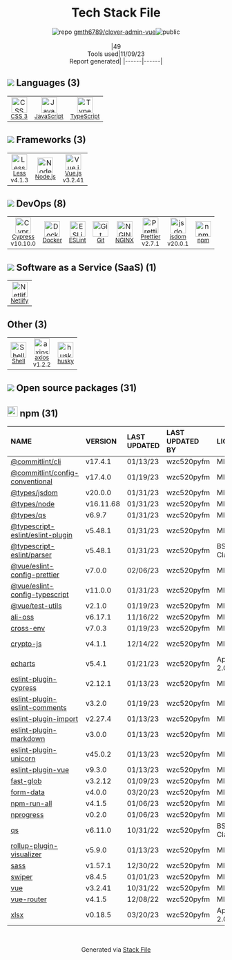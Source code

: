<!--
--- Readme.md Snippet without images Start ---
## Tech Stack
gmth6789/clover-admin-vue is built on the following main stack:
- [Node.js](http://nodejs.org/) – Frameworks (Full Stack)
- [NGINX](http://nginx.org) – Web Servers
- [Less](http://lesscss.org/) – CSS Pre-processors / Extensions
- [JavaScript](https://developer.mozilla.org/en-US/docs/Web/JavaScript) – Languages
- [TypeScript](http://www.typescriptlang.org) – Languages
- [Netlify](https://www.netlify.com/) – Static Web Hosting
- [ESLint](http://eslint.org/) – Code Review
- [Vue.js](http://vuejs.org/) – Javascript UI Libraries
- [Shell](https://en.wikipedia.org/wiki/Shell_script) – Shells
- [axios](https://github.com/mzabriskie/axios) – Javascript Utilities & Libraries
- [Prettier](https://prettier.io/) – Code Review
- [jsdom](https://github.com/jsdom/jsdom) – Headless Browsers
- [Cypress](https://www.cypress.io/) – Javascript Testing Framework
- [Docker](https://www.docker.com/) – Virtual Machine Platforms & Containers

Full tech stack [here](/techstack.md)
--- Readme.md Snippet without images End ---

--- Readme.md Snippet with images Start ---
## Tech Stack
gmth6789/clover-admin-vue is built on the following main stack:
- <img width='25' height='25' src='https://img.stackshare.io/service/1011/n1JRsFeB_400x400.png' alt='Node.js'/> [Node.js](http://nodejs.org/) – Frameworks (Full Stack)
- <img width='25' height='25' src='https://img.stackshare.io/service/1052/YMxUfyWf.png' alt='NGINX'/> [NGINX](http://nginx.org) – Web Servers
- <img width='25' height='25' src='https://img.stackshare.io/service/1170/default_957cbc0168b4d37265e264469c888f776e57f42c.png' alt='Less'/> [Less](http://lesscss.org/) – CSS Pre-processors / Extensions
- <img width='25' height='25' src='https://img.stackshare.io/service/1209/javascript.jpeg' alt='JavaScript'/> [JavaScript](https://developer.mozilla.org/en-US/docs/Web/JavaScript) – Languages
- <img width='25' height='25' src='https://img.stackshare.io/service/1612/bynNY5dJ.jpg' alt='TypeScript'/> [TypeScript](http://www.typescriptlang.org) – Languages
- <img width='25' height='25' src='https://img.stackshare.io/service/2748/default_5dfbb146cf22182bca88c7d07f2515a5888fc12a.jpg' alt='Netlify'/> [Netlify](https://www.netlify.com/) – Static Web Hosting
- <img width='25' height='25' src='https://img.stackshare.io/service/3337/Q4L7Jncy.jpg' alt='ESLint'/> [ESLint](http://eslint.org/) – Code Review
- <img width='25' height='25' src='https://img.stackshare.io/service/3837/paeckCWC.png' alt='Vue.js'/> [Vue.js](http://vuejs.org/) – Javascript UI Libraries
- <img width='25' height='25' src='https://img.stackshare.io/service/4631/default_c2062d40130562bdc836c13dbca02d318205a962.png' alt='Shell'/> [Shell](https://en.wikipedia.org/wiki/Shell_script) – Shells
- <img width='25' height='25' src='https://img.stackshare.io/no-img-open-source.png' alt='axios'/> [axios](https://github.com/mzabriskie/axios) – Javascript Utilities & Libraries
- <img width='25' height='25' src='https://img.stackshare.io/service/7035/default_66f265943abed56bcdbfca1c866a4261b1fbb063.jpg' alt='Prettier'/> [Prettier](https://prettier.io/) – Code Review
- <img width='25' height='25' src='https://img.stackshare.io/service/7054/preview.jpeg' alt='jsdom'/> [jsdom](https://github.com/jsdom/jsdom) – Headless Browsers
- <img width='25' height='25' src='https://img.stackshare.io/service/9231/default_66c5c1a197dcd0232e41e4ab6299d119b4e165b3.png' alt='Cypress'/> [Cypress](https://www.cypress.io/) – Javascript Testing Framework
- <img width='25' height='25' src='https://img.stackshare.io/service/586/n4u37v9t_400x400.png' alt='Docker'/> [Docker](https://www.docker.com/) – Virtual Machine Platforms & Containers

Full tech stack [here](/techstack.md)
--- Readme.md Snippet with images End ---
-->
<div align="center">

# Tech Stack File
![](https://img.stackshare.io/repo.svg "repo") [gmth6789/clover-admin-vue](https://github.com/gmth6789/clover-admin-vue)![](https://img.stackshare.io/public_badge.svg "public")
<br/><br/>
|49<br/>Tools used|11/09/23 <br/>Report generated|
|------|------|
</div>

## <img src='https://img.stackshare.io/languages.svg'/> Languages (3)
<table><tr>
  <td align='center'>
  <img width='36' height='36' src='https://img.stackshare.io/service/6727/css.png' alt='CSS 3'>
  <br>
  <sub><a href="https://developer.mozilla.org/en-US/docs/Web/CSS/CSS3">CSS 3</a></sub>
  <br>
  <sub></sub>
</td>

<td align='center'>
  <img width='36' height='36' src='https://img.stackshare.io/service/1209/javascript.jpeg' alt='JavaScript'>
  <br>
  <sub><a href="https://developer.mozilla.org/en-US/docs/Web/JavaScript">JavaScript</a></sub>
  <br>
  <sub></sub>
</td>

<td align='center'>
  <img width='36' height='36' src='https://img.stackshare.io/service/1612/bynNY5dJ.jpg' alt='TypeScript'>
  <br>
  <sub><a href="http://www.typescriptlang.org">TypeScript</a></sub>
  <br>
  <sub></sub>
</td>

</tr>
</table>

## <img src='https://img.stackshare.io/frameworks.svg'/> Frameworks (3)
<table><tr>
  <td align='center'>
  <img width='36' height='36' src='https://img.stackshare.io/service/1170/default_957cbc0168b4d37265e264469c888f776e57f42c.png' alt='Less'>
  <br>
  <sub><a href="http://lesscss.org/">Less</a></sub>
  <br>
  <sub>v4.1.3</sub>
</td>

<td align='center'>
  <img width='36' height='36' src='https://img.stackshare.io/service/1011/n1JRsFeB_400x400.png' alt='Node.js'>
  <br>
  <sub><a href="http://nodejs.org/">Node.js</a></sub>
  <br>
  <sub></sub>
</td>

<td align='center'>
  <img width='36' height='36' src='https://img.stackshare.io/service/3837/paeckCWC.png' alt='Vue.js'>
  <br>
  <sub><a href="http://vuejs.org/">Vue.js</a></sub>
  <br>
  <sub>v3.2.41</sub>
</td>

</tr>
</table>

## <img src='https://img.stackshare.io/devops.svg'/> DevOps (8)
<table><tr>
  <td align='center'>
  <img width='36' height='36' src='https://img.stackshare.io/service/9231/default_66c5c1a197dcd0232e41e4ab6299d119b4e165b3.png' alt='Cypress'>
  <br>
  <sub><a href="https://www.cypress.io/">Cypress</a></sub>
  <br>
  <sub>v10.10.0</sub>
</td>

<td align='center'>
  <img width='36' height='36' src='https://img.stackshare.io/service/586/n4u37v9t_400x400.png' alt='Docker'>
  <br>
  <sub><a href="https://www.docker.com/">Docker</a></sub>
  <br>
  <sub></sub>
</td>

<td align='center'>
  <img width='36' height='36' src='https://img.stackshare.io/service/3337/Q4L7Jncy.jpg' alt='ESLint'>
  <br>
  <sub><a href="http://eslint.org/">ESLint</a></sub>
  <br>
  <sub></sub>
</td>

<td align='center'>
  <img width='36' height='36' src='https://img.stackshare.io/service/1046/git.png' alt='Git'>
  <br>
  <sub><a href="http://git-scm.com/">Git</a></sub>
  <br>
  <sub></sub>
</td>

<td align='center'>
  <img width='36' height='36' src='https://img.stackshare.io/service/1052/YMxUfyWf.png' alt='NGINX'>
  <br>
  <sub><a href="http://nginx.org">NGINX</a></sub>
  <br>
  <sub></sub>
</td>

<td align='center'>
  <img width='36' height='36' src='https://img.stackshare.io/service/7035/default_66f265943abed56bcdbfca1c866a4261b1fbb063.jpg' alt='Prettier'>
  <br>
  <sub><a href="https://prettier.io/">Prettier</a></sub>
  <br>
  <sub>v2.7.1</sub>
</td>

<td align='center'>
  <img width='36' height='36' src='https://img.stackshare.io/service/7054/preview.jpeg' alt='jsdom'>
  <br>
  <sub><a href="https://github.com/jsdom/jsdom">jsdom</a></sub>
  <br>
  <sub>v20.0.1</sub>
</td>

<td align='center'>
  <img width='36' height='36' src='https://img.stackshare.io/service/1120/lejvzrnlpb308aftn31u.png' alt='npm'>
  <br>
  <sub><a href="https://www.npmjs.com/">npm</a></sub>
  <br>
  <sub></sub>
</td>

</tr>
</table>

## <img src='https://img.stackshare.io/saas.svg'/> Software as a Service (SaaS) (1)
<table><tr>
  <td align='center'>
  <img width='36' height='36' src='https://img.stackshare.io/service/2748/default_5dfbb146cf22182bca88c7d07f2515a5888fc12a.jpg' alt='Netlify'>
  <br>
  <sub><a href="https://www.netlify.com/">Netlify</a></sub>
  <br>
  <sub></sub>
</td>

</tr>
</table>

## Other (3)
<table><tr>
  <td align='center'>
  <img width='36' height='36' src='https://img.stackshare.io/service/4631/default_c2062d40130562bdc836c13dbca02d318205a962.png' alt='Shell'>
  <br>
  <sub><a href="https://en.wikipedia.org/wiki/Shell_script">Shell</a></sub>
  <br>
  <sub></sub>
</td>

<td align='center'>
  <img width='36' height='36' src='https://img.stackshare.io/no-img-open-source.png' alt='axios'>
  <br>
  <sub><a href="https://github.com/mzabriskie/axios">axios</a></sub>
  <br>
  <sub>v1.2.2</sub>
</td>

<td align='center'>
  <img width='36' height='36' src='https://img.stackshare.io/service/9527/5502029.jpeg' alt='husky'>
  <br>
  <sub><a href="https://github.com/typicode/husky">husky</a></sub>
  <br>
  <sub></sub>
</td>

</tr>
</table>


## <img src='https://img.stackshare.io/group.svg' /> Open source packages (31)</h2>

## <img width='24' height='24' src='https://img.stackshare.io/service/1120/lejvzrnlpb308aftn31u.png'/> npm (31)

|NAME|VERSION|LAST UPDATED|LAST UPDATED BY|LICENSE|VULNERABILITIES|
|:------|:------|:------|:------|:------|:------|
|[@commitlint/cli](https://www.npmjs.com/@commitlint/cli)|v17.4.1|01/13/23|wzc520pyfm |MIT|N/A|
|[@commitlint/config-conventional](https://www.npmjs.com/@commitlint/config-conventional)|v17.4.0|01/19/23|wzc520pyfm |MIT|N/A|
|[@types/jsdom](https://www.npmjs.com/@types/jsdom)|v20.0.0|01/31/23|wzc520pyfm |MIT|N/A|
|[@types/node](https://www.npmjs.com/@types/node)|v16.11.68|01/31/23|wzc520pyfm |MIT|N/A|
|[@types/qs](https://www.npmjs.com/@types/qs)|v6.9.7|01/31/23|wzc520pyfm |MIT|N/A|
|[@typescript-eslint/eslint-plugin](https://www.npmjs.com/@typescript-eslint/eslint-plugin)|v5.48.1|01/31/23|wzc520pyfm |MIT|N/A|
|[@typescript-eslint/parser](https://www.npmjs.com/@typescript-eslint/parser)|v5.48.1|01/31/23|wzc520pyfm |BSD-2-Clause|N/A|
|[@vue/eslint-config-prettier](https://www.npmjs.com/@vue/eslint-config-prettier)|v7.0.0|02/06/23|wzc520pyfm |MIT|N/A|
|[@vue/eslint-config-typescript](https://www.npmjs.com/@vue/eslint-config-typescript)|v11.0.0|01/31/23|wzc520pyfm |MIT|N/A|
|[@vue/test-utils](https://www.npmjs.com/@vue/test-utils)|v2.1.0|01/19/23|wzc520pyfm |MIT|N/A|
|[ali-oss](https://www.npmjs.com/ali-oss)|v6.17.1|11/16/22|wzc520pyfm |MIT|N/A|
|[cross-env](https://www.npmjs.com/cross-env)|v7.0.3|01/19/23|wzc520pyfm |MIT|N/A|
|[crypto-js](https://www.npmjs.com/crypto-js)|v4.1.1|12/14/22|wzc520pyfm |MIT|[CVE-2023-46233](https://github.com/advisories/GHSA-xwcq-pm8m-c4vf) (Critical)|
|[echarts](https://www.npmjs.com/echarts)|v5.4.1|01/21/23|wzc520pyfm |Apache-2.0|N/A|
|[eslint-plugin-cypress](https://www.npmjs.com/eslint-plugin-cypress)|v2.12.1|01/13/23|wzc520pyfm |MIT|N/A|
|[eslint-plugin-eslint-comments](https://www.npmjs.com/eslint-plugin-eslint-comments)|v3.2.0|01/19/23|wzc520pyfm |MIT|N/A|
|[eslint-plugin-import](https://www.npmjs.com/eslint-plugin-import)|v2.27.4|01/13/23|wzc520pyfm |MIT|N/A|
|[eslint-plugin-markdown](https://www.npmjs.com/eslint-plugin-markdown)|v3.0.0|01/13/23|wzc520pyfm |MIT|N/A|
|[eslint-plugin-unicorn](https://www.npmjs.com/eslint-plugin-unicorn)|v45.0.2|01/13/23|wzc520pyfm |MIT|N/A|
|[eslint-plugin-vue](https://www.npmjs.com/eslint-plugin-vue)|v9.3.0|01/13/23|wzc520pyfm |MIT|N/A|
|[fast-glob](https://www.npmjs.com/fast-glob)|v3.2.12|01/09/23|wzc520pyfm |MIT|N/A|
|[form-data](https://www.npmjs.com/form-data)|v4.0.0|03/20/23|wzc520pyfm |MIT|N/A|
|[npm-run-all](https://www.npmjs.com/npm-run-all)|v4.1.5|01/06/23|wzc520pyfm |MIT|N/A|
|[nprogress](https://www.npmjs.com/nprogress)|v0.2.0|01/06/23|wzc520pyfm |MIT|N/A|
|[qs](https://www.npmjs.com/qs)|v6.11.0|10/31/22|wzc520pyfm |BSD-3-Clause|N/A|
|[rollup-plugin-visualizer](https://www.npmjs.com/rollup-plugin-visualizer)|v5.9.0|01/13/23|wzc520pyfm |MIT|N/A|
|[sass](https://www.npmjs.com/sass)|v1.57.1|12/30/22|wzc520pyfm |MIT|N/A|
|[swiper](https://www.npmjs.com/swiper)|v8.4.5|01/01/23|wzc520pyfm |MIT|N/A|
|[vue](https://www.npmjs.com/vue)|v3.2.41|10/31/22|wzc520pyfm |MIT|N/A|
|[vue-router](https://www.npmjs.com/vue-router)|v4.1.5|12/08/22|wzc520pyfm |MIT|N/A|
|[xlsx](https://www.npmjs.com/xlsx)|v0.18.5|03/20/23|wzc520pyfm |Apache-2.0|[CVE-2023-30533](https://github.com/advisories/GHSA-4r6h-8v6p-xvw6) (High)|

<br/>
<div align='center'>

Generated via [Stack File](https://github.com/apps/stack-file)
